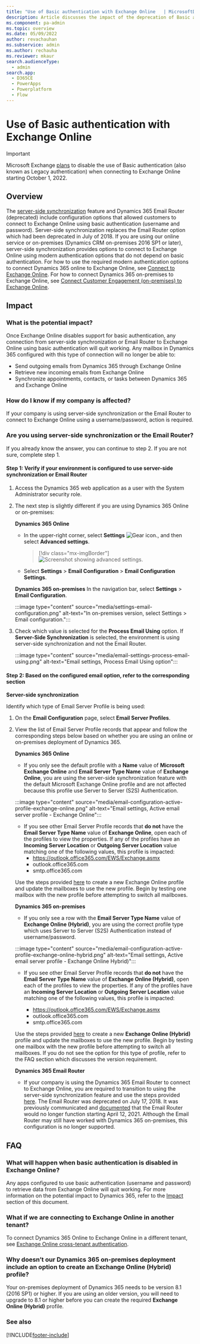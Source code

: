 ```yaml
---
title: "Use of Basic authentication with Exchange Online   | MicrosoftDocs"
description: Article discusses the impact of the deprecation of Basic authentication.
ms.component: pa-admin
ms.topic: overview
ms.date: 05/09/2022
author: revachauhan
ms.subservice: admin
ms.author: rechauha
ms.reviewer: mkaur
search.audienceType: 
  - admin
search.app:
  - D365CE
  - PowerApps
  - Powerplatform
  - Flow
---
```

# Use of Basic authentication with Exchange Online 

> [!IMPORTANT]
> Microsoft Exchange [plans](/exchange/clients-and-mobile-in-exchange-online/deprecation-of-basic-authentication-exchange-online) to disable the use of Basic authentication (also known as Legacy authentication) when connecting to Exchange Online starting October 1, 2022.  

## Overview

The [server-side synchronization](server-side-synchronization.md) feature and Dynamics 365 Email Router (deprecated) include configuration options that allowed customers to connect to Exchange Online using basic authentication (username and password). Server-side synchronization replaces the Email Router option which had been deprecated in July of 2018. If you are using our online service or on-premises (Dynamics CRM on-premises 2016 SP1 or later), server-side synchronization provides options to connect to Exchange Online using modern authentication options that do not depend on basic authentication. For how to use the required modern authentication options to connect Dynamics 365 online to Exchange Online, see [Connect to Exchange Online](connect-exchange-online.md). For how to connect Dynamics 365 on-premises to Exchange Online, see [Connect Customer Engagement (on-premises) to Exchange Online](/dynamics365/customerengagement/on-premises/admin/connect-dynamics-365-on-premises-exchange-online?view=op-9-1). 

## Impact

### What is the potential impact?
Once Exchange Online disables support for basic authentication, any connection from server-side synchronization or Email Router to Exchange Online using basic authentication will quit working. Any mailbox in Dynamics 365 configured with this type of connection will no longer be able to: 

- Send outgoing emails from Dynamics 365 through Exchange Online 
- Retrieve new incoming emails from Exchange Online 
- Synchronize appointments, contacts, or tasks between Dynamics 365 and Exchange Online 

### How do I know if my company is affected? 
If your company is using server-side synchronization or the Email Router to connect to Exchange Online using a username/password, action is required.  

### Are you using server-side synchronization or the Email Router? 
If you already know the answer, you can continue to step 2. If you are not sure, complete step 1. 

#### Step 1: Verify if your environment is configured to use server-side synchronization or Email Router
  
1. Access the Dynamics 365 web application as a user with the System Administrator security role.  
2. The next step is slightly different if you are using Dynamics 365 Online or on-premises:

    **Dynamics 365 Online** 
    - In the upper-right corner, select **Settings** ![Gear icon.](media/selection-rule-gear-button.png), and then select **Advanced settings**. 
        
      > [!div class="mx-imgBorder"] 
      > ![Screenshot showing advanced settings.](media/advanced-settings.png "Advanced settings")

    - Select **Settings** > **Email Configuration** > **Email Configuration Settings**.  

    **Dynamics 365 on-premises**
    In the navigation bar, select **Settings** > **Email Configuration**.

    :::image type="content" source="media/settings-email-configuration.png" alt-text="In on-premises version, select Settings > Email configuration.":::

3. Check which value is selected for the **Process Email Using** option. If **Server-Side Synchronization** is selected, the environment is using server-side synchronization and not the Email Router.

      :::image type="content" source="media/email-settings-process-email-using.png" alt-text="Email settings, Process Email Using option":::

#### Step 2: Based on the configured email option, refer to the corresponding section  

**Server-side synchronization**

Identify which type of Email Server Profile is being used: 
1. On the **Email Configuration** page, select **Email Server Profiles**. 
2. View the list of Email Server Profile records that appear and follow the corresponding steps below based on whether you are using an online or on-premises deployment of Dynamics 365.

   **Dynamics 365 Online**
   - If you only see the default profile with a **Name** value of **Microsoft Exchange Online** and **Email Server Type Name** value of **Exchange Online**, you are using the server-side synchronization feature with the default Microsoft Exchange Online profile and are not affected because this profile use Server to Server (S2S) Authentication. 
    
   :::image type="content" source="media/email-configuration-active-profile-exchange-online.png" alt-text="Email settings, Active email server profile - Exchange Online":::

   - If you see other Email Server Profile records that **do not** have the **Email Server Type Name** value of **Exchange Online**, open each of the profiles to view the properties. If any of the profiles have an **Incoming Server Location** or **Outgoing Server Location** value matching one of the following values, this profile is impacted: 
     - https://outlook.office365.com/EWS/Exchange.asmx 
     - outlook.office365.com 
     - smtp.office365.com

    Use the steps provided [here](connect-exchange-online-server-profile-oauth.md) to create a new Exchange Online profile and update the mailboxes to use the new profile. Begin by testing one mailbox with the new profile before attempting to switch all mailboxes.  

   **Dynamics 365 on-premises**
   - If you only see a row with the **Email Server Type Name** value of **Exchange Online (Hybrid)**, you are using the correct profile type which uses Server to Server (S2S) Authentication instead of username/password.
   
   :::image type="content" source="media/email-configuration-active-profile-exchange-online-hybrid.png" alt-text="Email settings, Active email server profile - Exchange Online Hybrid)":::

   - If you see other Email Server Profile records that **do not** have the **Email Server Type Name** value of **Exchange Online (Hybrid)**, open each of the profiles to view the properties. If any of the profiles have an **Incoming Server Location** or **Outgoing Server Location** value matching one of the following values, this profile is impacted: 

     - https://outlook.office365.com/EWS/Exchange.asmx 
     - outlook.office365.com 
     - smtp.office365.com

   Use the steps provided [here](/dynamics365/customerengagement/on-premises/admin/connect-dynamics-365-on-premises-exchange-online?view=op-9-1) to create a new **Exchange Online (Hybrid)** profile and update the mailboxes to use the new profile. Begin by testing one mailbox with the new profile before attempting to switch all mailboxes. If you do not see the option for this type of profile, refer to the FAQ section which discusses the version requirement. 

   **Dynamics 365 Email Router**
   - If your company is using the Dynamics 365 Email Router to connect to Exchange Online, you are required to transition to using the server-side synchronization feature and use the steps provided [here](/dynamics365/customerengagement/on-premises/admin/connect-dynamics-365-on-premises-exchange-online?view=op-9-1). The Email Router was deprecated on July 17, 2018. It was previously communicated and [documented](../important-changes-coming.md?msclkid=254384a1c69a11ec9804139c37c818f7#microsoft-dynamics-365-email-router-is-deprecated) that the Email Router would no longer function starting April 12, 2021. Although the Email Router may still have worked with Dynamics 365 on-premises, this configuration is no longer supported. 

## FAQ

### What will happen when basic authentication is disabled in Exchange Online? 
Any apps configured to use basic authentication (username and password) to retrieve data from Exchange Online will quit working. For more information on the potential impact to Dynamics 365, refer to the [Impact](#impact) section of this document. 

### What if we are connecting to Exchange Online in another tenant? 
To connect Dynamics 365 Online to Exchange Online in a different tenant, see [Exchange Online cross-tenant authentication](connect-exchange-online-server-profile-oauth.md).  

### Why doesn’t our Dynamics 365 on-premises deployment include an option to create an Exchange Online (Hybrid) profile? 
Your on-premises deployment of Dynamics 365 needs to be version 8.1 (2016 SP1) or higher. If you are using an older version, you will need to upgrade to 8.1 or higher before you can create the required **Exchange Online (Hybrid)** profile. 

### See also






[!INCLUDE[footer-include](../includes/footer-banner.md)]





